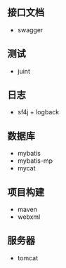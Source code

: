 ## 接口文档

* swagger

## 测试

* juint

## 日志

* sf4j + logback

## 数据库

* mybatis
* mybatis-mp
* mycat

## 项目构建

* maven
* webxml

## 服务器

* tomcat

